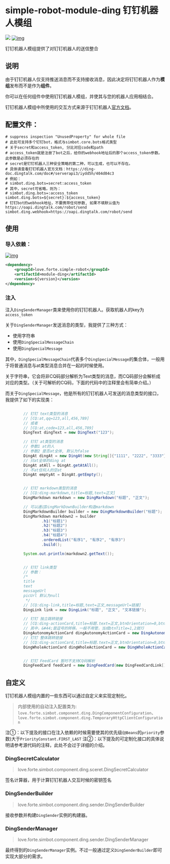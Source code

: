 # simple-robot-module-ding 钉钉机器人模组
[![](https://img.shields.io/badge/simple--robot-module-green)](https://github.com/ForteScarlet/simple-robot-core)  [![img](https://img.shields.io/maven-central/v/love.forte.simple-robot/module-ding)](https://repo1.maven.org/maven2/love/forte/simple-robot/module-ding/)

钉钉机器人模组提供了对钉钉机器人的送信整合

## 说明

由于钉钉机器人仅支持推送消息而不支持接收消息，因此决定将钉钉机器人作为**模组**发布而不是作为**组件**。

你可以在任何组件中使用钉钉机器人模组，并使其与您的机器人应用相结合。

钉钉机器人模组中所使用的交互方式来源于钉钉机器人[官方文档](https://ding-doc.dingtalk.com/doc#/serverapi3/iydd5h)。


## 配置文件：
```properties
# suppress inspection "UnusedProperty" for whole file
# 此处可支持多个钉钉bot，格式与simbot.core.bots格式类型
# 关于secret和access_token, 分比对应code和path
# access_token就是注册了bot之后，给你的webhook地址后的那个access_token参数。此参数是必须存在的
# secret是钉钉机器人三种安全策略的第二种，可以生成，也可以不存在。
# 具体请查看钉钉机器人官方文档：https://ding-doc.dingtalk.com/doc#/serverapi3/iydd5h/404d04c3
# 例如：
# simbot.ding.bots=secret:access_token
# 其中，secret可省略，则为：
# simbot.ding.bots=:access_token
simbot.ding.bots=${secret}:${access_token}
# 钉钉bot的webhook地址，不要携带任何参数, 如果不填默认值为 https://oapi.dingtalk.com/robot/send
simbot.ding.webhook=https://oapi.dingtalk.com/robot/send
```


## 使用

### 导入依赖：

[![img](https://img.shields.io/maven-central/v/love.forte.simple-robot/module-ding)](https://repo1.maven.org/maven2/love/forte/simple-robot/module-ding/)

```xml
<dependency>
    <groupId>love.forte.simple-robot</groupId>
    <artifactId>module-ding</artifactId>
    <version>${version}</version>
</dependency>
```

### 注入
注入`DingSenderManager`类来使用你的钉钉机器人。获取机器人的key为`access_token`


关于`DingSenderManager`发送消息的类型，我提供了三种方式：
- 使用字符串
- 使用`DingSpecialMessageChain`
- 使用`DingSpecialMessage`

其中，`DingSpecialMessageChain`代表多个`DingSpecialMessage`的集合体，一般用于将普通消息与at类型消息合并在一起的时候使用。

关于字符串，它会将非CQ码部分解析为Text类型的消息，而CQ码部分会解析成对应的类型。（关于可解析的CQ码，下面的代码中的注释里会有简单介绍。）

而关于`DingSpecialMessage`，他是所有的钉钉机器人可发送的消息类型的接口，我提供了如下的实现类：

```java

        // 钉钉 text类型的消息
        // [CQ:at,qq=123,all,456,789]
        // 或者
        // [CQ:at,code=123,all,456,789]
        DingText dingText = new DingText("123");

        // 钉钉 at类型的消息
        // 参数1 at的人
        // 参数2 是否at全体, 默认为false
        DingAt dingAt = new DingAt(new String[]{"1111", "2222", "3333"});
        // 只at全体的ding at
        DingAt atAll = DingAt.getAtAll();
        // 不at任何人的空at
        DingAt emptyAt = DingAt.getEmpty();


        // 钉钉 markdown类型的消息
        // [CQ:ding-markdown,title=标题,text=正文]
        DingMarkdown markdown = new DingMarkdown("标题", "正文");

        // 可以通过DingMarkDownBuilder构造markdown
        DingMarkdownBuilder builder = new DingMarkdownBuilder("标题");
        DingMarkdown markdown2 = builder
                .h1("标题1")
                .h2("标题2")
                .h3("标题3")
                .h4("标题4")
                .orderedList("有序1", "有序2", "有序3")
                .build();

        System.out.println(markdown2.getText());


        // 钉钉 link类型
        // 参数：
        /*
        title
        text
        messageUrl
        picUrl 默认为null
         */
        // [CQ:ding-link,title=标题,text=正文,messageUrl=链接]
        DingLink link = new DingLink("标题", "正文", "文本链接");

        // 钉钉 独立跳转链接
        // [CQ:ding-actionCard,title=标题.text=正文,btnOrientation=0,btnTitle=t1&#44;t2,btnUrl=url1&#44;url2]
        // 其中，&#44;是逗号的转移。一般不用管，当成btnTitle=1,2就行
        DingAutonomyActionCard dingAutonomyActionCard = new DingAutonomyActionCard("title", "text", "1", new DingAutonomyActionCardButtons[]{new DingAutonomyActionCardButtons("标题", "链接")});
        // 钉钉 整体跳转链接
        // [CQ:ding-actionCard,title=标题.text=正文,btnOrientation=0,btnTitle=t1,btnUrl=url1]
        DingWholeActionCard dingWholeActionCard = new DingWholeActionCard("title", "text", "1", "button title", "button url");


        // 钉钉 FeedCard 暂时不支持CQ码解析
        DingFeedCard feedCard = new DingFeedCard(new DingFeedCardLink[]{new DingFeedCardLink("标题", "图片链接", "跳转链接")});

```


## 自定义

钉钉机器人模组内置的一些东西可以通过自定义来实现定制化。

> 内部使用的自动注入配置类为: `love.forte.simbot.component.ding.DingComponentConfiguration`、`love.forte.simbot.component.ding.TemporaryHttpClientConfiguration`

注①：以下提及的接口在注入依赖的时候需要使其的优先级(`@Beans`的`priority`参数)大于`PriorityConstant.FIRST_LAST`
注②：以下提及的可定制化接口的具体说明请参考源代码的注释，此处不会过于详细的介绍。

### DingSecretCalculator
> love.forte.simbot.component.ding.sceret.DingSecretCalculator

签名计算器，用于计算钉钉机器人交互时候的密钥签名


### DingSenderBuilder
> love.forte.simbot.component.ding.sender.DingSenderBuilder

接收参数并构建`DingSender`实例的构建器。


### DingSenderManager
> love.forte.simbot.component.ding.sender.DingSenderManager

最终得到的`DingSenderManager`实例。不过一般通过定义`DingSenderBuilder`即可实现大部分的需求。






